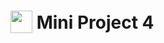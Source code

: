 # <img src="../images/MP4.svg" alt="" width="35" height="36" style="vertical-align: bottom"> Mini Project 4

